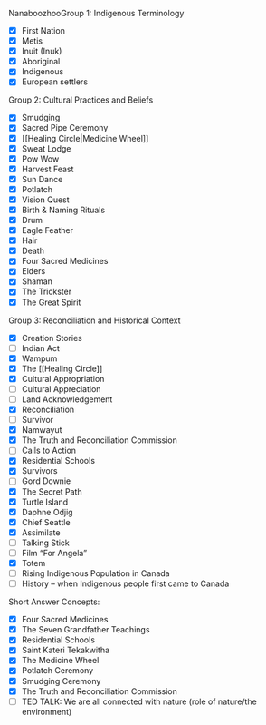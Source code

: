NanaboozhooGroup 1: Indigenous Terminology

- [x] First Nation
- [x] Metis
- [x] Inuit (Inuk)
- [x] Aboriginal
- [x] Indigenous
- [x] European settlers

Group 2: Cultural Practices and Beliefs

- [x] Smudging
- [x] Sacred Pipe Ceremony
- [x] [[Healing Circle|Medicine Wheel]]
- [x] Sweat Lodge
- [x] Pow Wow
- [x] Harvest Feast
- [x] Sun Dance
- [x] Potlatch
- [x] Vision Quest
- [x] Birth & Naming Rituals
- [x] Drum
- [x] Eagle Feather
- [x] Hair
- [x] Death
- [x] Four Sacred Medicines
- [x] Elders
- [x] Shaman
- [x] The Trickster
- [x] The Great Spirit

Group 3: Reconciliation and Historical Context

- [x] Creation Stories
- [ ] Indian Act
- [x] Wampum
- [x] The [[Healing Circle]]
- [x] Cultural Appropriation
- [ ] Cultural Appreciation
- [ ] Land Acknowledgement
- [x] Reconciliation
- [ ] Survivor
- [x] Namwayut
- [x] The Truth and Reconciliation Commission
- [ ] Calls to Action
- [x] Residential Schools
- [x] Survivors
- [ ] Gord Downie
- [x] The Secret Path
- [x] Turtle Island
- [x] Daphne Odjig
- [x] Chief Seattle
- [x] Assimilate
- [ ] Talking Stick
- [ ] Film “For Angela”
- [x] Totem
- [ ] Rising Indigenous Population in Canada
- [ ] History – when Indigenous people first came to Canada

Short Answer Concepts:

- [x] Four Sacred Medicines
- [x] The Seven Grandfather Teachings
- [x] Residential Schools
- [x] Saint Kateri Tekakwitha
- [x] The Medicine Wheel
- [x] Potlatch Ceremony
- [x] Smudging Ceremony
- [x] The Truth and Reconciliation Commission
- [ ] TED TALK: We are all connected with nature (role of nature/the environment)
